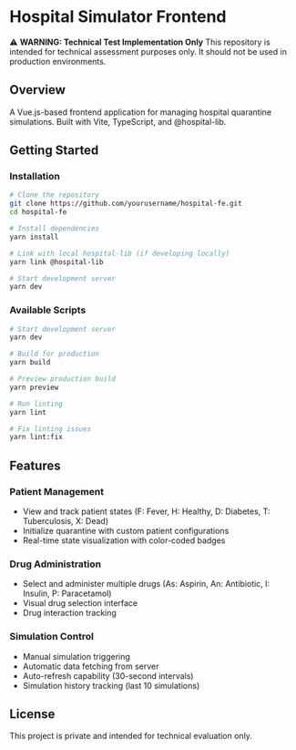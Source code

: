# Hospital Simulator Frontend

⚠️ **WARNING: Technical Test Implementation Only**
This repository is intended for technical assessment purposes only. It should not be used in production environments.

## Overview

A Vue.js-based frontend application for managing hospital quarantine simulations. Built with Vite, TypeScript, and @hospital-lib.
## Getting Started

### Installation

```bash
# Clone the repository
git clone https://github.com/yourusername/hospital-fe.git
cd hospital-fe

# Install dependencies
yarn install

# Link with local hospital-lib (if developing locally)
yarn link @hospital-lib

# Start development server
yarn dev
```

### Available Scripts

```bash
# Start development server
yarn dev

# Build for production
yarn build

# Preview production build
yarn preview

# Run linting
yarn lint

# Fix linting issues
yarn lint:fix
```

## Features

### Patient Management
- View and track patient states (F: Fever, H: Healthy, D: Diabetes, T: Tuberculosis, X: Dead)
- Initialize quarantine with custom patient configurations
- Real-time state visualization with color-coded badges

### Drug Administration
- Select and administer multiple drugs (As: Aspirin, An: Antibiotic, I: Insulin, P: Paracetamol)
- Visual drug selection interface
- Drug interaction tracking

### Simulation Control
- Manual simulation triggering
- Automatic data fetching from server
- Auto-refresh capability (30-second intervals)
- Simulation history tracking (last 10 simulations)

## License

This project is private and intended for technical evaluation only.
